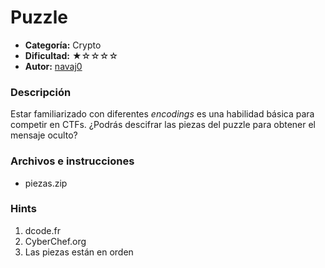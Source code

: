 # Puzzle
- **Categoría:** Crypto
- **Dificultad:** ★☆☆☆☆
- **Autor:** [navaj0](https://github.com/samu-delucas)

### Descripción
Estar familiarizado con diferentes _encodings_ es una habilidad básica para 
competir en CTFs. ¿Podrás descifrar las piezas del puzzle para obtener el mensaje oculto?


### Archivos e instrucciones
- piezas.zip

### Hints
1. dcode.fr
2. CyberChef.org
3. Las piezas están en orden